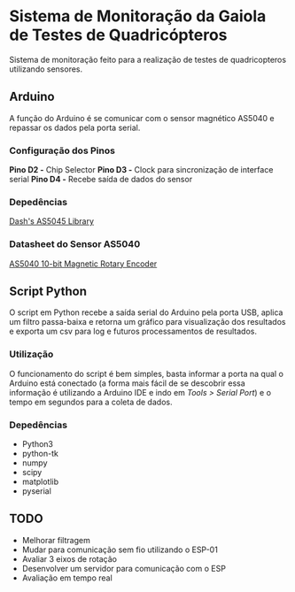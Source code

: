 # Sistema de Monitoração da Gaiola de Testes de Quadricópteros
Sistema de monitoração feito para a realização de testes de quadricopteros utilizando sensores.

## Arduino
A função do Arduino é se comunicar com o sensor magnético AS5040 e repassar os dados pela porta serial.
### Configuração dos Pinos
**Pino D2 -** Chip Selector
**Pino D3 -** Clock para sincronização de interface serial
**Pino D4 -** Recebe saída de dados do sensor
### Depedências
[Dash's AS5045 Library](https://github.com/DashZhang/AS5045)
### Datasheet do Sensor AS5040
[AS5040 10-bit Magnetic Rotary Encoder](https://ams.com/documents/20143/36005/AS5040_DS000374_3-00.pdf)

## Script Python
O script em Python recebe a saída serial do Arduino pela porta USB, aplica um filtro passa-baixa e retorna um gráfico para visualização dos resultados e exporta um csv para log e futuros processamentos de resultados.
### Utilização
O funcionamento do script é bem simples, basta informar a porta na qual o Arduino está conectado (a forma mais fácil de se descobrir essa informação é utilizando a Arduino IDE e indo em *Tools > Serial Port*) e o tempo em segundos para a coleta de dados.
### Depedências
+ Python3
+ python-tk
+ numpy
+ scipy
+ matplotlib
+ pyserial

## TODO
+ Melhorar filtragem
+ Mudar para comunicação sem fio utilizando o ESP-01
+ Avaliar 3 eixos de rotação
+ Desenvolver um servidor para comunicação com o ESP
+ Avaliação em tempo real
